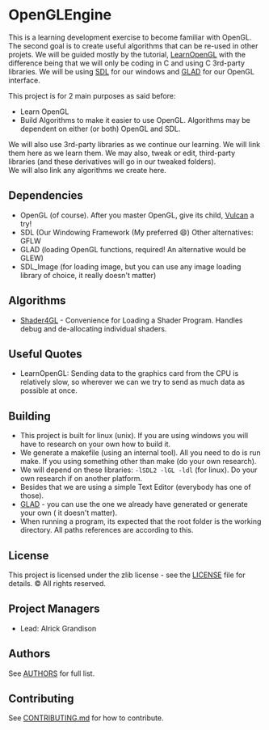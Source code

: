 # OpenGLEngine
This is a learning development exercise to become familiar with OpenGL.  The second goal is to create useful algorithms that can be re-used in other projets.  We will be guided mostly by the tutorial, [LearnOpenGL](https://learnopengl.com/) with the difference being that we will only be coding in C and using C 3rd-party libraries.  We will be using [SDL](https://www.libsdl.org/) for our windows and [GLAD](https://glad.dav1d.de/) for our OpenGL interface.

This project is for 2 main purposes as said before:
* Learn OpenGL
* Build Algorithms to make it easier to use OpenGL.  Algorithms may be dependent on either (or both) OpenGL and SDL.

We will also use 3rd-party libraries as we continue our learning.  We will link them here as we learn them.
We may also, tweak or edit, third-party libraries (and these derivatives will go in our tweaked folders).  
We will also link any algorithms we create here.

## Dependencies
* OpenGL (of course).  After you master OpenGL, give its child, [Vulcan](http://vulkan-tutorial.com/) a try!
* SDL (Our Windowing Framework (My preferred :smile:)  Other alternatives: GFLW
* GLAD (loading OpenGL functions, required! An alternative would be GLEW)
* SDL_Image (for loading image, but you can use any image loading library of choice, it really doesn't matter)

## Algorithms
* [Shader4GL](src/APPLICATION/Algorithms/Shader4GL/) - Convenience for Loading a Shader Program.  Handles debug and de-allocating individual shaders.

## Useful Quotes
* LearnOpenGL: Sending data to the graphics card from the CPU is relatively slow, so wherever we can we try to send as much data as possible at once. 

## Building
* This project is built for linux (unix).  If you are using windows you will have to research on your own how to build it.
* We generate a makefile (using an internal tool).  All you need to do is run make. If you using something other than make (do your own research).
* We will depend on these libraries: `-lSDL2 -lGL -ldl` (for linux).  Do your own research if on another platform.
* Besides that we are using a simple Text Editor (everybody has one of those).
* [GLAD](https://glad.dav1d.de/) - you can use the one we already have generated or generate your own ( it doesn't matter). 
* When running a program, its expected that the root folder is the working directory.  All paths references are according to this.

## License
This project is licensed under the zlib license - see the [LICENSE](LICENSE) file for details.
© All rights reserved.

## Project Managers
* Lead:		Alrick Grandison


## Authors
See [AUTHORS](AUTHORS) for full list.

## Contributing
See [CONTRIBUTING.md](CONTRIBUTING.md) for how to contribute.


<br/><br/>
